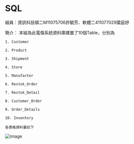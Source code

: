 # SQL
組員：資訊科技碩二M11075706許毓芳、軟體二411077029葉庭妤

簡介：
    本組為此電傷系統資料庫建置了10個Table，分別為
    
    1. Customer
    
    2. Product
    
    3. Shipment
    
    4. Store
    
    5. Manufacter
    
    6. Restok_Order
    
    7. Restok_Detail
    
    8. Customer_Order
    
    9. Order_Details
    
    10. Inventory
    
    各表格資料量如下
    
![image](https://github.com/TingY09/SQL/assets/115611580/3682d611-b88e-4f09-a832-c09d6c487940)
